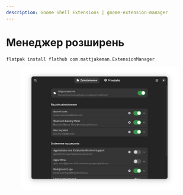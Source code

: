 ```yaml
---
description: Gnome Shell Extensions | gnome-extension-manager
---
```


# Менеджер розширень

```bash
flatpak install flathub com.mattjakeman.ExtensionManager
```

<figure><img src="../../.gitbook/assets/image (63).png" alt=""><figcaption></figcaption></figure>

